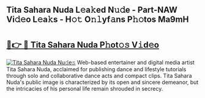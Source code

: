 ## Tita Sahara Nuda L𝚎a𝚔ed N𝚞𝚍e - Part-NAW Vi𝚍𝚎o L𝚎a𝚔s - H𝚘𝚝 O𝚗𝚕yf𝚊ns P𝚑𝚘tos Ma9mH

# <h2><a href="http://kfdnriu.oniu.top/?m=Tita+Sahara+Nuda">🔗👉 🔴 Tita Sahara Nuda P𝚑ot𝚘𝚜 V𝚒d𝚎o</a></h2>

[![Tita Sahara Nuda Nu𝚍e𝚜](https://i.imgur.com/0qMVB7G.gif)](http://kfdnriu.oniu.top/?m=Tita+Sahara+Nuda)
Web-based entertainer and digital media artist Tita Sahara Nuda, acclaimed for publishing dance and lifestyle tutorials through solo and collaborative dance acts and compact clips. Tita Sahara Nuda's public image is characterized by its open and sincere demeanor, but the intricacies of his personal life remain shrouded in secrecy.  
